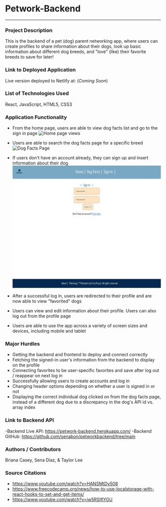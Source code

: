 # Petwork-Backend
___________________

### Project Description
This is the backend of a pet (dog) parent networking app, where users can create profiles to share information about their dogs, look up basic information about different dog breeds, and "love" (like) their favorite breeds to save for later!

### Link to Deployed Application
Live version deployed to Netlify at: (*Coming Soon*)

### List of Technologies Used
React, JavaScript, HTML5, CSS3

### Application Functionality 
- From the home page, users are able to view dog facts list and go to the sign in page
![Home page views](./Gifs/HomePageViews.gif)

- Users are able to search the dog facts page for a specific breed 
![Dog Facts Page](./Gifs/DogFactsPage.gif)

- If users don't have an account already, they can sign up and insert information about their dog
![Sign Up Page](./Gifs/SignUpPage.gif)

- After a successful log in, users are redirected to their profile and are now able to view "favorited" dogs 


- Users can view and edit information about their profile. Users can also log out from the profile page 

- Users are able to use the app across a variety of screen sizes and devices, including mobile and tablet

### Major Hurdles
- Getting the backend and frontend to deploy and connect correctly 
- Fetching the signed-in user's information from the backend to display on the profile
- Connecting favorites to be user-specific favorites and save after log out / reappear on next log in 
- Successfully allowing users to create accounts and log in
- Changing header options depending on whether a user is signed in or not 
- Displaying the correct individual dog clicked on from the dog facts page, instead of a different dog due to a discrepancy in the dog's API id vs. array index

### Link to Backend API
-Backend Live API: https://petwork-backend.herokuapp.com/
-Backend GitHub: https://github.com/senabon/petworkbackend/tree/main

### Authors / Contributors
Briana Casey, Sena Diaz, & Taylor Lee

### Source Citations
- https://www.youtube.com/watch?v=HANSMtDy508
- https://www.freecodecamp.org/news/how-to-use-localstorage-with-react-hooks-to-set-and-get-items/
- https://www.youtube.com/watch?v=iw5RSIflYGU